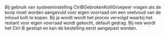 Bij gebruik van systeeminstelling CtrlBGebrokenKolliGroepeer vragen als de koop moet worden aangevuld voor eigen voorraad om een veelvoud van de inhoud kolli te kopen. Bij ja wordt wordt het proces vervolgd waarbij het restant voor eigen voorraad wordt gekocht, default gedrag. Bij nee wordt het Ctrl-B gestopt en kan de bestelling eerst aangepast worden.